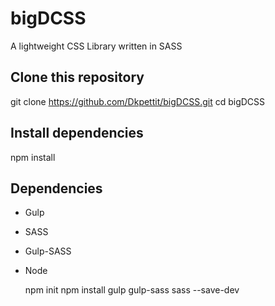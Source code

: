 # bigDCSS
A lightweight CSS Library written in SASS

<!-- start:code block -->
## Clone this repository
git clone https://github.com/Dkpettit/bigDCSS.git
cd bigDCSS

## Install dependencies
npm install

## Dependencies
+ Gulp
+ SASS
+ Gulp-SASS
+ Node

    npm init
    npm install gulp gulp-sass sass --save-dev
